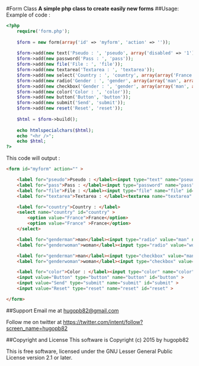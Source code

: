 #Form Class
**A simple php class to create easily new forms**
##Usage:
Example of code : 
```php
<?php
	require('form.php');
	
	$form = new form(array('id' => 'myform', 'action' => ''));
	
	$form->add(new text('Pseudo : ', 'pseudo', array('disabled' => '1')));
	$form->add(new password('Pass : ', 'pass'));
	$form->add(new file('File : ', 'file'));
	$form->add(new textarea('Textarea : ', 'textarea'));
	$form->add(new select('Country : ', 'country', array(array('France'), array('France'))));
	$form->add(new radio('Gender : ', 'gender', array(array('man', array('checked' => '1')), array('woman'))));
	$form->add(new checkbox('Gender : ', 'gender', array(array('man', array('checked' => '1')), array('woman'))));
	$form->add(new color('Color : ', 'color'));
	$form->add(new button('Button', 'button'));
	$form->add(new submit('Send', 'submit'));
	$form->add(new reset('Reset', 'reset'));
	
	$html = $form->build();
	
	echo htmlspecialchars($html);
	echo "<hr />";
	echo $html;
?>
```

This code will output :
```html
<form id="myform" action="" >

	<label for="pseudo">Pseudo : </label><input type="text" name="pseudo" id="pseudo" disabled="1" >
	<label for="pass">Pass : </label><input type="password" name="pass" id="pass" >
	<label for="file">File : </label><input type="file" name="file" id="file" >
	<label for="textarea">Textarea : </label><textarea name="textarea" id="textarea" ></textarea>

	<label for="country">Country : </label>
	<select name="country" id="country" >
		<option value="France">France</option>
		<option value="France" >France</option>
	</select>

	<label for="genderman">man</label><input type="radio" value="man" name="gender" id="genderman" checked="1" >
	<label for="genderwoman">woman</label><input type="radio" value="woman" name="gender" id="genderwoman" >

	<label for="genderman">man</label><input type="checkbox" value="man" name="gender" id="genderman" checked="1" >
	<label for="genderwoman">woman</label><input type="checkbox" value="woman" name="gender" id="genderwoman" >

	<label for="color">Color : </label><input type="color" name="color" id="color" >
	<input value="Button" type="button" name="button" id="button" >
	<input value="Send" type="submit" name="submit" id="submit" >
	<input value="Reset" type="reset" name="reset" id="reset" >

</form>
```

##Support
Email me at hugopb82@gmail.com

Follow me on twitter at https://twitter.com/intent/follow?screen_name=hugopb82

##Copyright and License
This software is Copyright (c) 2015 by hugopb82

This is free software, licensed under the GNU Lesser General Public License version 2.1 or later.
